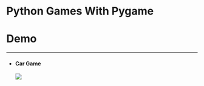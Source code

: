 # Python Games With Pygame

<h1>Demo </h1>
<hr/>
<ul> 
<li> <h4>Car Game</h4>
<p><img src="https://user-images.githubusercontent.com/64579048/198877977-25ae1a41-d3a6-4328-bc06-188aba3db057.GIF"></p>
</li>
</ul>
